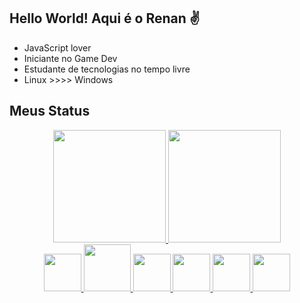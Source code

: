 ## Hello World! Aqui é o Renan ✌️
- JavaScript lover<br>
- Iniciante no Game Dev<br>
- Estudante de tecnologias no tempo livre<br>
- Linux >>>> Windows<br>

## Meus Status
<div align="center">
  <a href="https://github.com/renan823">
  <img height="180em" src="https://github-readme-stats.vercel.app/api?username=renan823&show_icons=true&theme=dracula&include_all_commits=true&count_private=true"/>
  <img height="180em" src="https://github-readme-stats.vercel.app/api/top-langs/?username=renan823&layout=compact&langs_count=7&theme=dracula"/>
</div>
  
<div align="center">
  <img height="60" src="https://cdn.jsdelivr.net/gh/devicons/devicon/icons/html5/html5-original.svg" />
  <img height="75" src="https://cdn.jsdelivr.net/gh/devicons/devicon/icons/css3/css3-original-wordmark.svg" />
  <img height="60" src="https://cdn.jsdelivr.net/gh/devicons/devicon/icons/javascript/javascript-original.svg" />
  <img height="60" src="https://cdn.jsdelivr.net/gh/devicons/devicon/icons/nodejs/nodejs-original.svg" />
  <img height="60" src="https://cdn.jsdelivr.net/gh/devicons/devicon/icons/react/react-original.svg" />
  <img height="60" src="https://cdn.jsdelivr.net/gh/devicons/devicon/icons/python/python-original.svg" />
</div>

        
          
